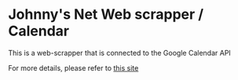 # Johnny's Net Web scrapper / Calendar
This is a web-scrapper that is connected to the Google Calendar API

For more details, please refer to [this site](https://intezzz.wordpress.com/jnet-calendar/)
